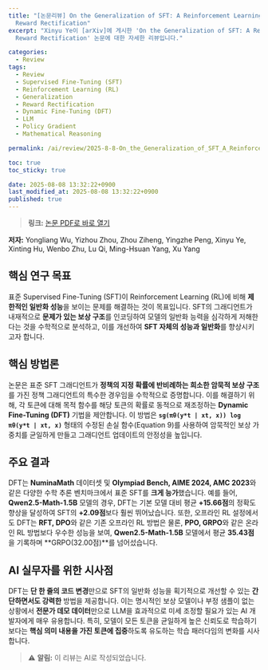 ```yaml
---
title: "[논문리뷰] On the Generalization of SFT: A Reinforcement Learning Perspective with
  Reward Rectification"
excerpt: "Xinyu Ye이 [arXiv]에 게시한 'On the Generalization of SFT: A Reinforcement Learning Perspective with
  Reward Rectification' 논문에 대한 자세한 리뷰입니다."

categories:
  - Review
tags:
  - Review
  - Supervised Fine-Tuning (SFT)
  - Reinforcement Learning (RL)
  - Generalization
  - Reward Rectification
  - Dynamic Fine-Tuning (DFT)
  - LLM
  - Policy Gradient
  - Mathematical Reasoning

permalink: /ai/review/2025-8-8-On_the_Generalization_of_SFT_A_Reinforcement_Learning_Perspective_with_Reward_Rectification/

toc: true
toc_sticky: true

date: 2025-08-08 13:32:22+0900
last_modified_at: 2025-08-08 13:32:22+0900
published: true
---
```

> **링크:** [논문 PDF로 바로 열기](https://arxiv.org/abs/2508.05629)

**저자:** Yongliang Wu, Yizhou Zhou, Zhou Ziheng, Yingzhe Peng, Xinyu Ye, Xinting Hu, Wenbo Zhu, Lu Qi, Ming-Hsuan Yang, Xu Yang



## 핵심 연구 목표
표준 Supervised Fine-Tuning (SFT)이 Reinforcement Learning (RL)에 비해 **제한적인 일반화 성능**을 보이는 문제를 해결하는 것이 목표입니다. SFT의 그래디언트가 내재적으로 **문제가 있는 보상 구조**를 인코딩하여 모델의 일반화 능력을 심각하게 저해한다는 것을 수학적으로 분석하고, 이를 개선하여 **SFT 자체의 성능과 일반화**를 향상시키고자 합니다.

## 핵심 방법론
논문은 표준 SFT 그래디언트가 **정책의 지정 확률에 반비례하는 희소한 암묵적 보상 구조**를 가진 정책 그래디언트의 특수한 경우임을 수학적으로 증명합니다. 이를 해결하기 위해, 각 토큰에 대해 목적 함수를 해당 토큰의 확률로 동적으로 재조정하는 **Dynamic Fine-Tuning (DFT)** 기법을 제안합니다. 이 방법은 **`sg(πθ(y*t | xt, x)) log πθ(y*t | xt, x)`** 형태의 수정된 손실 함수(Equation 9)를 사용하여 암묵적인 보상 가중치를 균일하게 만들고 그래디언트 업데이트의 안정성을 높입니다.

## 주요 결과
DFT는 **NuminaMath** 데이터셋 및 **Olympiad Bench, AIME 2024, AMC 2023**와 같은 다양한 수학 추론 벤치마크에서 표준 SFT를 **크게 능가**했습니다. 예를 들어, **Qwen2.5-Math-1.5B** 모델의 경우, DFT는 기본 모델 대비 평균 **+15.66점**의 정확도 향상을 달성하여 SFT의 **+2.09점**보다 훨씬 뛰어났습니다. 또한, 오프라인 RL 설정에서도 DFT는 **RFT, DPO**와 같은 기존 오프라인 RL 방법은 물론, **PPO, GRPO**와 같은 온라인 RL 방법보다 우수한 성능을 보여, **Qwen2.5-Math-1.5B** 모델에서 평균 **35.43점**을 기록하며 **GRPO(32.00점)**를 넘어섰습니다.

## AI 실무자를 위한 시사점
DFT는 **단 한 줄의 코드 변경**만으로 SFT의 일반화 성능을 획기적으로 개선할 수 있는 **간단하면서도 강력한** 방법을 제공합니다. 이는 명시적인 보상 모델이나 부정 샘플이 없는 상황에서 **전문가 데모 데이터**만으로 LLM을 효과적으로 미세 조정할 필요가 있는 AI 개발자에게 매우 유용합니다. 특히, 모델이 모든 토큰을 균일하게 높은 신뢰도로 학습하기보다는 **핵심 의미 내용을 가진 토큰에 집중**하도록 유도하는 학습 패러다임의 변화를 시사합니다.

> ⚠️ **알림:** 이 리뷰는 AI로 작성되었습니다.